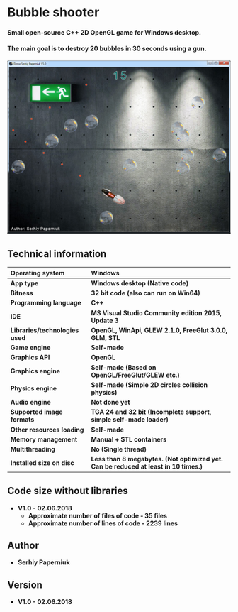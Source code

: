 # Bubble shooter
#### Small open-source C++ 2D OpenGL game for Windows desktop.
#### The main goal is to destroy 20 bubbles in 30 seconds using a gun.
<img src="/Screenshots/V1.0_Read_me_screenshot.png?raw=true"/>

## Technical information
| Operating system  |  Windows |
| :------------- | :------------- |
| **App type** | **Windows desktop (Native code)** |
| **Bitness** | **32 bit code (also can run on Win64)** |
| **Programming language** | **C++** |
| **IDE** | **MS Visual Studio Community edition 2015, Update 3** |
| **Libraries/technologies used** | **OpenGL, WinApi, GLEW 2.1.0, FreeGlut 3.0.0, GLM, STL** |
| **Game engine** | **Self-made** |
| **Graphics API** | **OpenGL** |
| **Graphics engine** | **Self-made (Based on OpenGL/FreeGlut/GLEW etc.)** |
| **Physics engine** | **Self-made (Simple 2D circles collision physics)** |
| **Audio engine** | **Not done yet** |
| **Supported image formats** | **TGA 24 and 32 bit (Incomplete support, simple self-made loader)** |
| **Other resources loading** | **Self-made** |
| **Memory management** | **Manual + STL containers** |
| **Multithreading** | **No (Single thread)** |
| **Installed size on disc** | **Less than 8 megabytes. (Not optimized yet. Can be reduced at least in 10 times.)** |

## Code size without libraries
- **V1.0 - 02.06.2018**
  - **Approximate number of files of code - 35 files**
  - **Approximate number of lines of code - 2239 lines**
   
## Author 
- **Serhiy Paperniuk**
## Version 
- **V1.0 - 02.06.2018**